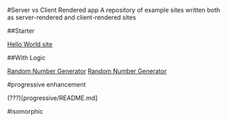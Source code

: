 #Server vs Client Rendered app
A repository of example sites written both as server-rendered and client-rendered sites

##Starter

[Hello World site](starter/README.md)

##With Logic

[Random Number Generator](../blob/master/no-handlebars/README.md)
[Random Number Generator](../blob/master/handlebars/README.md)

#progressive enhancement

(???)[progressive/README.md]

#isomorphic